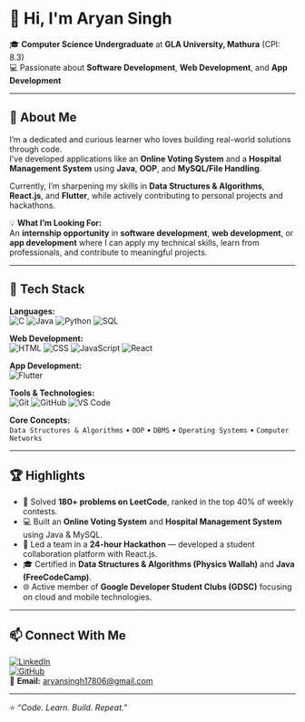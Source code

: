 # 👋 Hi, I'm Aryan Singh  

🎓 **Computer Science Undergraduate** at **GLA University, Mathura** (CPI: 8.3)  
💻 Passionate about **Software Development**, **Web Development**, and **App Development**  

---

## 🚀 About Me  

I’m a dedicated and curious learner who loves building real-world solutions through code.  
I’ve developed applications like an **Online Voting System** and a **Hospital Management System** using **Java**, **OOP**, and **MySQL/File Handling**.  

Currently, I’m sharpening my skills in **Data Structures & Algorithms**, **React.js**, and **Flutter**, while actively contributing to personal projects and hackathons.  

💡 **What I’m Looking For:**  
An **internship opportunity** in **software development**, **web development**, or **app development** where I can apply my technical skills, learn from professionals, and contribute to meaningful projects.

---

## 🧰 Tech Stack  

**Languages:**  
![C](https://img.shields.io/badge/-C-00599C?style=flat&logo=c&logoColor=white)
![Java](https://img.shields.io/badge/-Java-007396?style=flat&logo=java&logoColor=white)
![Python](https://img.shields.io/badge/-Python-3776AB?style=flat&logo=python&logoColor=white)
![SQL](https://img.shields.io/badge/-SQL-4479A1?style=flat&logo=mysql&logoColor=white)

**Web Development:**  
![HTML](https://img.shields.io/badge/-HTML5-E34F26?style=flat&logo=html5&logoColor=white)
![CSS](https://img.shields.io/badge/-CSS3-1572B6?style=flat&logo=css3&logoColor=white)
![JavaScript](https://img.shields.io/badge/-JavaScript-F7DF1E?style=flat&logo=javascript&logoColor=black)
![React](https://img.shields.io/badge/-React-61DAFB?style=flat&logo=react&logoColor=black)

**App Development:**  
![Flutter](https://img.shields.io/badge/-Flutter-02569B?style=flat&logo=flutter&logoColor=white)

**Tools & Technologies:**  
![Git](https://img.shields.io/badge/-Git-F05032?style=flat&logo=git&logoColor=white)
![GitHub](https://img.shields.io/badge/-GitHub-181717?style=flat&logo=github)
![VS Code](https://img.shields.io/badge/-VS%20Code-007ACC?style=flat&logo=visual-studio-code&logoColor=white)

**Core Concepts:**  
`Data Structures & Algorithms` • `OOP` • `DBMS` • `Operating Systems` • `Computer Networks`

---

## 🏆 Highlights  

- 🧠 Solved **180+ problems on LeetCode**, ranked in the top 40% of weekly contests.  
- 💻 Built an **Online Voting System** and **Hospital Management System** using Java & MySQL.  
- 🥇 Led a team in a **24-hour Hackathon** — developed a student collaboration platform with React.js.  
- 🎓 Certified in **Data Structures & Algorithms (Physics Wallah)** and **Java (FreeCodeCamp)**.  
- 🌐 Active member of **Google Developer Student Clubs (GDSC)** focusing on cloud and mobile technologies.

---

## 📫 Connect With Me  

[![LinkedIn](https://img.shields.io/badge/LinkedIn-Aryan%20Singh-blue?style=flat&logo=linkedin)](https://www.linkedin.com/in/aryan-singh-1a1143325/)  
[![GitHub](https://img.shields.io/badge/GitHub-Aryan--17806-black?style=flat&logo=github)](https://github.com/Aryan-17806)  
📧 **Email:** [aryansingh17806@gmail.com](mailto:aryansingh17806@gmail.com)

---

⭐️ *“Code. Learn. Build. Repeat.”*  
